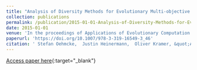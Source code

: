 ```yaml
---
title: "Analysis of Diversity Methods for Evolutionary Multi-objective Ensemble Classifiers"
collection: publications
permalink: /publication/2015-01-01-Analysis-of-Diversity-Methods-for-Evolutionary-Multi-objective-Ensemble-Classifiers
date: 2015-01-01
venue: 'In the proceedings of Applications of Evolutionary Computation (EvoStar)'
paperurl: 'https://doi.org/10.1007/978-3-319-16549-3_46'
citation: ' Stefan Oehmcke,  Justin Heinermann,  Oliver Kramer, &quot;Analysis of Diversity Methods for Evolutionary Multi-objective Ensemble Classifiers.&quot; In the proceedings of Applications of Evolutionary Computation (EvoStar), 2015.'
---
```

[Access paper here](https://doi.org/10.1007/978-3-319-16549-3_46){:target="_blank"}
